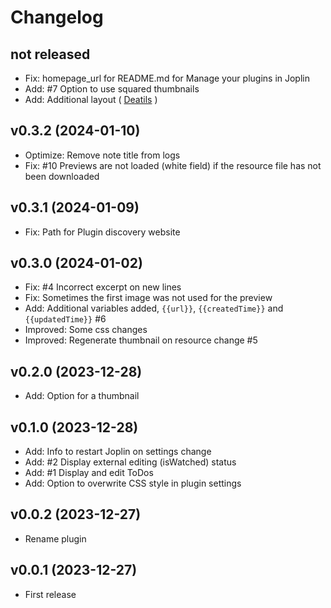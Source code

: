 # Changelog

## not released

- Fix: homepage_url for README.md for Manage your plugins in Joplin
- Add: #7 Option to use squared thumbnails
- Add: Additional layout ( [Deatils](README#layouts) )

## v0.3.2 (2024-01-10)

- Optimize: Remove note title from logs
- Fix: #10 Previews are not loaded (white field) if the resource file has not been downloaded

## v0.3.1 (2024-01-09)

- Fix: Path for Plugin discovery website

## v0.3.0 (2024-01-02)

- Fix: #4 Incorrect excerpt on new lines
- Fix: Sometimes the first image was not used for the preview
- Add: Additional variables added, `{{url}}`, `{{createdTime}}` and `{{updatedTime}}` #6
- Improved: Some css changes
- Improved: Regenerate thumbnail on resource change #5

## v0.2.0 (2023-12-28)

- Add: Option for a thumbnail

## v0.1.0 (2023-12-28)

- Add: Info to restart Joplin on settings change
- Add: #2 Display external editing (isWatched) status
- Add: #1 Display and edit ToDos
- Add: Option to overwrite CSS style in plugin settings

## v0.0.2 (2023-12-27)

- Rename plugin

## v0.0.1 (2023-12-27)

- First release
